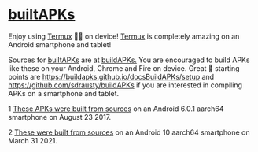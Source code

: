 <link rel="prerender" href="https://sdrausty.github.io/builtAPKs/">

# [builtAPKs](https://github.com/sdrausty/builtAPKs)

Enjoy using [Termux](https://github.com/termux/) 💪🙂 on device! [Termux](https://github.com/termux/) is completely amazing on an Android smartphone and tablet! 

Sources for [builtAPKs](https://github.com/sdrausty/builtAPKs) are at [buildAPKs.](https://buildapks.github.io/buildAPKs/) You are encouraged to build APKs like these on your Android, Chrome and Fire on device. Great 🌟 starting points are https://buildapks.github.io/docsBuildAPKs/setup and https://github.com/sdrausty/buildAPKs if you are interested in compiling APKs on a smartphone and tablet. 

1 [These APKs were built from sources](./builtAPKs2017) on an Android 6.0.1 aarch64 smartphone on August 23 2017.

2 [These were built from sources](./builtAPKs2021) on an Android 10 aarch64 smartphone on March 31 2021.
